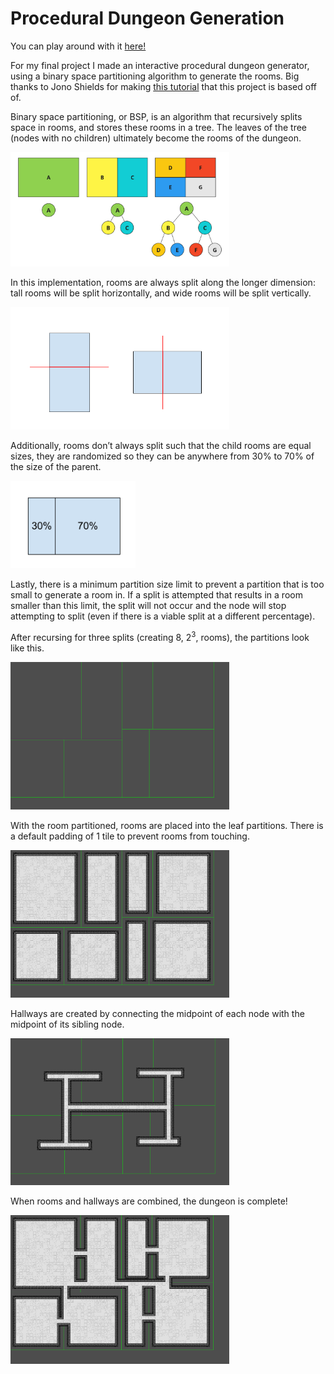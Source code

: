 # Procedural Dungeon Generation

You can play around with it [here!](https://oats314.itch.io/procedural-dungeon-generation)

For my final project I made an interactive procedural dungeon generator, using a binary space partitioning algorithm to generate the rooms. Big thanks to Jono Shields for making [this tutorial](https://jonoshields.com/post/bsp-dungeon) that this project is based off of.

Binary space partitioning, or BSP, is an algorithm that recursively splits space in rooms, and stores these rooms in a tree. The leaves of the tree (nodes with no children) ultimately become the rooms of the dungeon.

<img src="assets/readme/bsp_example.png" alt="" width="350"/>

In this implementation, rooms are always split along the longer dimension: tall rooms will be split horizontally, and wide rooms will be split vertically.

<img src="assets/readme/split_orientation.png" alt="" width="350"/>

Additionally, rooms don’t always split such that the child rooms are equal sizes, they are randomized so they can be anywhere from 30% to 70% of the size of the parent.

<img src="assets/readme/split_percent.png" alt="" width="200"/>

Lastly, there is a minimum partition size limit to prevent a partition that is too small to generate a room in. If a split is attempted that results in a room smaller than this limit, the split will not occur and the node will stop attempting to split (even if there is a viable split at a different percentage).

After recursing for three splits (creating 8, $2^3$, rooms), the partitions look like this.

<img src="assets/readme/gen_split.png" alt="" width="350"/>

With the room partitioned, rooms are placed into the leaf partitions. There is a default padding of 1 tile to prevent rooms from touching.

<img src="assets/readme/gen_rooms.png" alt="" width="350"/>

Hallways are created by connecting the midpoint of each node with the midpoint of its sibling node.

<img src="assets/readme/gen_hallways.png" alt="" width="350"/>

When rooms and hallways are combined, the dungeon is complete!

<img src="assets/readme/gen_full.png" alt="" width="350"/>
